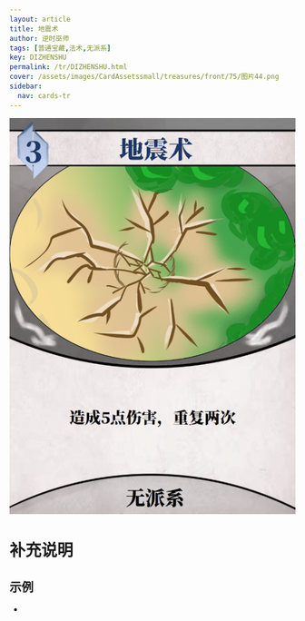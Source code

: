 ```yaml
---
layout: article
title: 地震术
author: 逆时巫师
tags: [普通宝藏,法术,无派系]
key: DIZHENSHU
permalink: /tr/DIZHENSHU.html
cover: /assets/images/CardAssetssmall/treasures/front/75/图片44.png
sidebar:
  nav: cards-tr
---
```

![](/assets/images/CardAssets/treasures/front/75/图片44.png)

# 补充说明



## 示例
* 